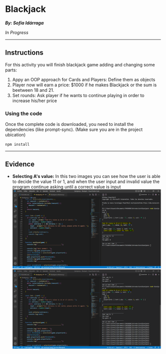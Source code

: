 # Blackjack

**_By: Sofía Idárraga_**

_In Progress_

---

## Instructions

For this activity you will finish blackjack game adding and changing some parts:

1. Appy an OOP approach for Cards and Players: Define them as objects
2. Player now will earn a price: $1000 if he makes Blackjack or the sum is beetween 18 and 21.
3. Set rounds: Ask player if he wants to continue playing in order to increase his/her price

### Using the code

Once the complete code is downloaded, you need to install the dependencies (like prompt-sync). (Make sure you are in the project ubication)

```
npm install
```

---

## Evidence

- **Selecting A's value:**
  In this two images you can see how the user is able to decide the value 11 or 1, and when the user input and invalid value the program continue asking until a correct value is input
  ![AsValue](https://github.com/sofia-idarraga/blackjack/blob/95468c5a101b8a687844a3b8cc097ea402dc198b/evidence/sc1.PNG)
  ![AsValue2](https://github.com/sofia-idarraga/blackjack/blob/95468c5a101b8a687844a3b8cc097ea402dc198b/evidence/sc2.PNG)

